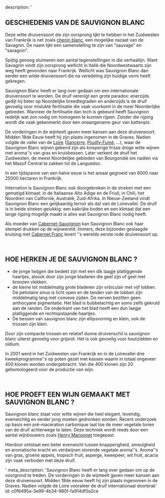description: '<h2 class="text-base md:text-lg">GESCHIEDENIS VAN DE SAUVIGNON BLANC</h2><p>Deze witte druivensoort die zijn oorsprong lijkt te hebben in het Zuidwesten van Frankrijk is net zoals&nbsp;<a href="/nl/grape/chenin-blanc">chenin blanc</a>, een mogelijke nazaat van de Savagnin. De naam lijkt een samenstelling te zijn van "sauvage" en "savagnin".&nbsp;</p><p>Spijtig genoeg sluimeren een aantal tegenstellingen in die verhaallijn. Want Savagnin vindt zijn oorsprong wellicht in Italië die Noordwestwaarts zijn weg heeft gevonden naar Frankrijk. Wellicht was Sauvignon Blanc dan eerder een wilde druivensoort die na veredeling zijn huidige vorm heeft gekregen.</p><p>Sauvignon Blanc heeft er lang over gedaan om een internationale druivensoort te worden. De druif verenigt een grote paradox: enerzijds gedijt hij beter op Noordelijke breedtegraden en anderzijds is de druif gevoelig voor mislukte fertilisatie die vaak voorkomt in de meer Noorderlijke gebieden. Wanneer de fertilisatie dan toch is gebeurd heeft Sauvignon redelijk wat zon nodig om homogeen te kunnen rijpen. Zonder die rijping wordt die vaak gekenmerkt door een onaangename geur van kattenpis.</p><p>De vorderingen in de wijnteelt gaven meer kansen aan deze druivensoort. Midden 18de Eeuw heeft hij zijn plaats ingenomen in de Graves. Nadien volgde de vallei van de <a href="/nl/region/loire">Loire</a> (<a href="/nl/region/sancerre">Sancerre</a>, <a href="/nl/region/pouilly-fume">Pouilly-Fumé</a>, ...), waar de Sauvignon Blanc wijnen gekend zijn als knisperige frisse droge witte wijnen met aroma''s van gras en kruisbessen. Later verkent de druif het Zuidwesten, de meest Noordelijke gebieden van Bourgondië om nadien via het Massif Central te zakken tot de Languedoc.</p><p>In een tijdspanne van een halve eeuw is het areaal gegroeid van 6000 naar 25000 hectaren in Frankrijk.</p><p>Internation is Sauvignon Blanc ook doorgebroken in de streken met een gematigd klimaat: in de Italiaanse Alto Adige en de Friuli, in Chili, het Noordren van Californië, Australië, Zuid-Afrika. In Nieuw-Zeeland vindt Sauvignon Blanc een gelijkaardig terroir als dat van de Loirevallei. De druif is in beide streken gelukkig: een kalkrijke boden en een klimaat dat een lange rijping mogelijk maakt is alles wat Sauvignon Blanc nodig heeft.</p><p>Als moeder van <a href="/nl/grape/cabernet-sauvignon">Cabernet-Sauvignon</a> kan Sauvignon Blanc ook haar stempel drukken op de wijnwereld. Immers, deze bijzonder geslaagde kruising met <a href="/nl/grape/cabernet-franc">Cabernet Franc</a> levert ''s werelds eerste rode druivensoort op.</p><p><br></p><h2 class="text-base md:text-lg">HOE HERKEN JE DE SAUVIGNON BLANC ?</h2><ul><li>de jonge twijgen die bedekt zijn met een dik laagje platliggende haartjes, alsook door zijn jonge bladeren die geel zijn of geel met bronzen vlekken. </li><li>de kleine tot middelmatig grote bladeren zijn orbiculair met vijf lobben. De petiolaire sinus is licht open en de tanden van de lobben zijn middelmatig lang met convexe zijden. De nerven bezitten geen anthocyane pigmentatie. Het blad is bubbelachtig en soms zelfs gekruld aan de randen. De onderkant van het blad heeft een dun laagje platliggende en rechtopstaande haartjes. </li><li>De bessen van sauvignon blanc zijn ellipsvormig en klein, ook de trossen zijn klein.</li></ul><p>Door zijn compacte trossen en relatief dunne druivenschil is sauvignon blanc uiterst gevoelig voor grijsrot. Het is ook gevoelig voor houtziekten en oïdium.</p><p>In 2001 werd in het Zuidwesten van Frankrijk en in de Loirevallei drie kweekprogramma''s op poten gezet met kassen waarin in totaal ongeveer 400 klonen worden ondergebracht. Van die 400 klonen zijn 20 gehomologeerd voor de productie van wijn.</p><p><br></p><h2 class="text-base md:text-lg">HOE PROEFT EEN WIJN GEMAAKT MET SAUVIGNON BLANC ?</h2><p>Sauvignon blanc staat voor witte wijnen die heel elegant, levendig, evenwichtig en eerder jong moeten gedronken worden. Recent onderzoek op basis een pré-macération carbonique laat toe de meer vegetale tonen van de druif achterwege te laten. Deze techniek wordt reeds door een aantal wijnbouwers zoals <a href="/nl/estate/domaine-de-la-charmoise">Henry Marionnet</a> toegepast. </p><p>Hierdoor ontstaat een beter evenwicht tussen knapperigheid, smeuïgheid en aromatische kracht en verdwijnen storende vegetale aroma''s. Aroma''s van gras, groene appels, tropisch fruit, asperge, kweepeer, wit fruit, acacia zijn vaak verboden met deze druif.</p>'
meta_description: 'Sauvignon Blanc heeft er lang over gedaan om op de voorgrond te treden. De vorderingen in de wijnteelt gaven meer kansen aan deze druivensoort. Midden 18de eeuw heeft hij zijn plaats ingenomen in de Graves. Nadien volgde de Loire vooraleer de druif internationaal doorbrak'
id: c0f6495a-3e99-4b34-980f-fa914df0a2ce
